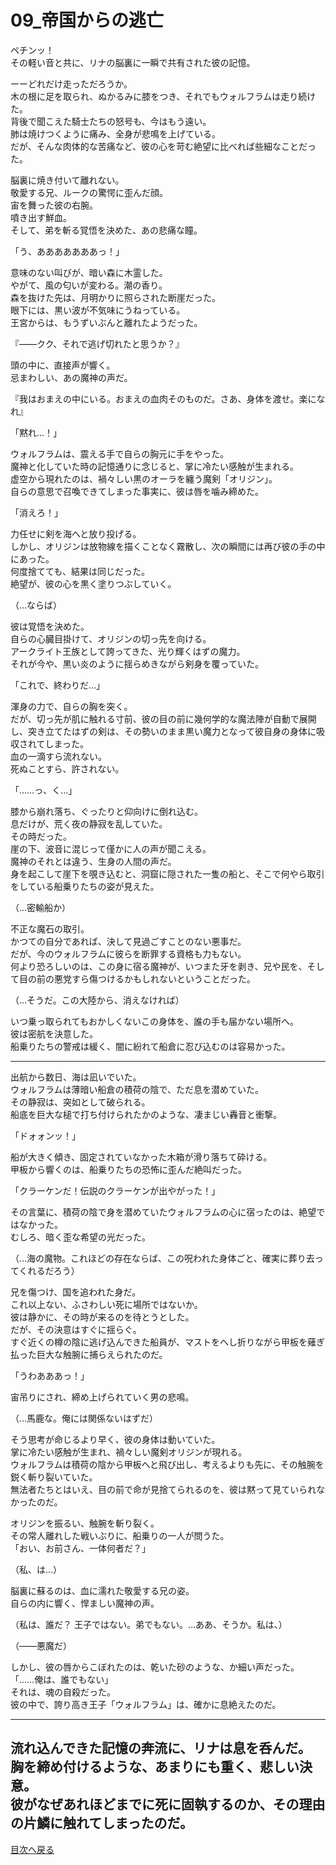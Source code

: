 # 09_帝国からの逃亡

ペチンッ！  
その軽い音と共に、リナの脳裏に一瞬で共有された彼の記憶。  
  
ーーどれだけ走っただろうか。  
木の根に足を取られ、ぬかるみに膝をつき、それでもウォルフラムは走り続けた。  
背後で聞こえた騎士たちの怒号も、今はもう遠い。  
肺は焼けつくように痛み、全身が悲鳴を上げている。  
だが、そんな肉体的な苦痛など、彼の心を苛む絶望に比べれば些細なことだった。  
  
脳裏に焼き付いて離れない。  
敬愛する兄、ルークの驚愕に歪んだ顔。  
宙を舞った彼の右腕。  
噴き出す鮮血。  
そして、弟を斬る覚悟を決めた、あの悲痛な瞳。  
  
「う、あああああああっ！」  
  
意味のない叫びが、暗い森に木霊した。  
やがて、風の匂いが変わる。潮の香り。  
森を抜けた先は、月明かりに照らされた断崖だった。  
眼下には、黒い波が不気味にうねっている。  
王宮からは、もうずいぶんと離れたようだった。  
  
『――クク、それで逃げ切れたと思うか？』  
  
頭の中に、直接声が響く。  
忌まわしい、あの魔神の声だ。  
  
『我はおまえの中にいる。おまえの血肉そのものだ。さあ、身体を渡せ。楽になれ』  
  
「黙れ…！」  
  
ウォルフラムは、震える手で自らの胸元に手をやった。  
魔神と化していた時の記憶通りに念じると、掌に冷たい感触が生まれる。  
虚空から現れたのは、禍々しい黒のオーラを纏う魔剣「オリジン」。  
自らの意思で召喚できてしまった事実に、彼は唇を噛み締めた。  
  
「消えろ！」  
  
力任せに剣を海へと放り投げる。  
しかし、オリジンは放物線を描くことなく霧散し、次の瞬間には再び彼の手の中にあった。  
何度捨てても、結果は同じだった。  
絶望が、彼の心を黒く塗りつぶしていく。  
  
（…ならば）  
  
彼は覚悟を決めた。  
自らの心臓目掛けて、オリジンの切っ先を向ける。  
アークライト王族として誇ってきた、光り輝くはずの魔力。  
それが今や、黒い炎のように揺らめきながら剣身を覆っていた。  
  
「これで、終わりだ…」  
  
渾身の力で、自らの胸を突く。  
だが、切っ先が肌に触れる寸前、彼の目の前に幾何学的な魔法陣が自動で展開し、突き立てたはずの剣は、その勢いのまま黒い魔力となって彼自身の身体に吸収されてしまった。  
血の一滴すら流れない。  
死ぬことすら、許されない。  
  
「……っ、く…」  
  
膝から崩れ落ち、ぐったりと仰向けに倒れ込む。  
息だけが、荒く夜の静寂を乱していた。  
その時だった。  
崖の下、波音に混じって僅かに人の声が聞こえる。  
魔神のそれとは違う、生身の人間の声だ。  
身を起こして崖下を覗き込むと、洞窟に隠された一隻の船と、そこで何やら取引をしている船乗りたちの姿が見えた。  
  
（…密輸船か）  
  
不正な魔石の取引。  
かつての自分であれば、決して見過ごすことのない悪事だ。  
だが、今のウォルフラムに彼らを断罪する資格も力もない。  
何より恐ろしいのは、この身に宿る魔神が、いつまた牙を剥き、兄や民を、そして目の前の悪党すら傷つけるかもしれないということだった。  
  
（…そうだ。この大陸から、消えなければ）  
  
いつ乗っ取られてもおかしくないこの身体を、誰の手も届かない場所へ。  
彼は密航を決意した。  
船乗りたちの警戒は緩く、闇に紛れて船倉に忍び込むのは容易かった。  
  
---  
  
出航から数日、海は凪いでいた。  
ウォルフラムは薄暗い船倉の積荷の陰で、ただ息を潜めていた。  
その静寂は、突如として破られる。  
船底を巨大な槌で打ち付けられたかのような、凄まじい轟音と衝撃。  
  
「ドォォンッ！」  
  
船が大きく傾き、固定されていなかった木箱が滑り落ちて砕ける。  
甲板から響くのは、船乗りたちの恐怖に歪んだ絶叫だった。  
  
「クラーケンだ！伝説のクラーケンが出やがった！」  
  
その言葉に、積荷の陰で身を潜めていたウォルフラムの心に宿ったのは、絶望ではなかった。  
むしろ、暗く歪な希望の光だった。  
  
（…海の魔物。これほどの存在ならば、この呪われた身体ごと、確実に葬り去ってくれるだろう）  
  
兄を傷つけ、国を追われた身だ。  
これ以上ない、ふさわしい死に場所ではないか。  
彼は静かに、その時が来るのを待とうとした。  
だが、その決意はすぐに揺らぐ。  
すぐ近くの樽の陰に逃げ込んできた船員が、マストをへし折りながら甲板を薙ぎ払った巨大な触腕に捕らえられたのだ。  
  
「うわあああっ！」  
  
宙吊りにされ、締め上げられていく男の悲鳴。  
  
（…馬鹿な。俺には関係ないはずだ）  
  
そう思考が命じるより早く、彼の身体は動いていた。  
掌に冷たい感触が生まれ、禍々しい魔剣オリジンが現れる。  
ウォルフラムは積荷の陰から甲板へと飛び出し、考えるよりも先に、その触腕を鋭く斬り裂いていた。  
無法者たちとはいえ、目の前で命が見捨てられるのを、彼は黙って見ていられなかったのだ。  
  
オリジンを振るい、触腕を斬り裂く。  
その常人離れした戦いぶりに、船乗りの一人が問うた。  
「おい、お前さん、一体何者だ？」  
  
（私、は…）  
  
脳裏に蘇るのは、血に濡れた敬愛する兄の姿。  
自らの内に響く、悍ましい魔神の声。  
  
（私は、誰だ？ 王子ではない。弟でもない。…ああ、そうか。私は、）  
  
（――悪魔だ）  
  
しかし、彼の唇からこぼれたのは、乾いた砂のような、か細い声だった。  
「……俺は、誰でもない」  
それは、魂の自殺だった。  
彼の中で、誇り高き王子「ウォルフラム」は、確かに息絶えたのだ。  
  
---  
  
流れ込んできた記憶の奔流に、リナは息を呑んだ。  
胸を締め付けるような、あまりにも重く、悲しい決意。  
彼がなぜあれほどまでに死に固執するのか、その理由の片鱗に触れてしまったのだ。  
---
[目次へ戻る](./index.html)